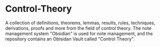 # Control-Theory
A collection of definitions, theorems, lemmas, results, rules, techniques, derivations, proofs and more from the field of control theory. 
The note management system "Obsidian" is used for note management, and the repository contains an Obisidan Vault called "Control Theory".


